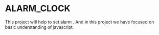 # ALARM_CLOCK
This project will help to set alarm . And in this project we have focused on basic understanding of javascript.
